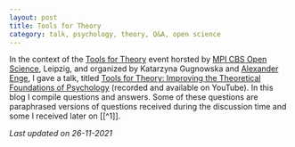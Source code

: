 ```yaml
---
layout: post
title: Tools for Theory
category: talk, psychology, theory, Q&A, open science
---
```


In the context of the [Tools for Theory](https://www.cbs.mpg.de/en/tools-for-theory) event horsted by [MPI CBS Open Science](https://twitter.com/CBSOpenScience/status/1394973820553994243?s=20), Leipzig, and organized by Katarzyna Gugnowska and [Alexander Enge](https://twitter.com/alexenge), I gave a talk, titled [Tools for Theory: Improving the Theoretical Foundations of Psychology](https://www.youtube.com/watch?v=9kZfTJhXjMI&feature=emb_logo) (recorded and available on YouTube). In this blog I compile questions and answers. Some of these questions are paraphrased versions of questions received during the discussion time and some I received later on [[^1]].



*Last updated on 26-11-2021*

<a href=''></a> <script type='text/javascript' src='https://www.freevisitorcounters.com/auth.php?id=ffbbfa98da26dd5367373b4d525961f859ebeefb'></script>
<script type="text/javascript" src="https://www.freevisitorcounters.com/en/home/counter/746882/t/4"></script>
